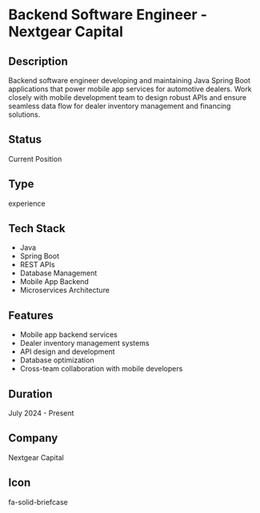 # Backend Software Engineer - Nextgear Capital

## Description
Backend software engineer developing and maintaining Java Spring Boot applications that power mobile app services for automotive dealers. Work closely with mobile development team to design robust APIs and ensure seamless data flow for dealer inventory management and financing solutions.

## Status
Current Position

## Type
experience

## Tech Stack
- Java
- Spring Boot
- REST APIs
- Database Management
- Mobile App Backend
- Microservices Architecture

## Features
- Mobile app backend services
- Dealer inventory management systems
- API design and development
- Database optimization
- Cross-team collaboration with mobile developers

## Duration
July 2024 - Present

## Company
Nextgear Capital

## Icon
fa-solid-briefcase